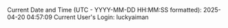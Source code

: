 Current Date and Time (UTC - YYYY-MM-DD HH:MM:SS formatted): 2025-04-20 04:57:09
Current User's Login: luckyaiman
